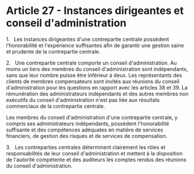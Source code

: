 # Article 27 - Instances dirigeantes et conseil d'administration


1.   Les instances dirigeantes d'une contrepartie centrale possèdent l'honorabilité et l'expérience suffisantes afin de garantir une gestion saine et prudente de la contrepartie centrale.

2.   Une contrepartie centrale comporte un conseil d'administration. Au moins un tiers des membres du conseil d'administration sont indépendants, sans que leur nombre puisse être inférieur à deux. Les représentants des clients de membres compensateurs sont invités aux réunions du conseil d'administration pour les questions en rapport avec les articles 38 et 39. La rémunération des administrateurs indépendants et des autres membres non exécutifs du conseil d'administration n'est pas liée aux résultats commerciaux de la contrepartie centrale.

Les membres du conseil d'administration d'une contrepartie centrale, y compris ses administrateurs indépendants, possèdent l'honorabilité suffisante et des compétences adéquates en matière de services financiers, de gestion des risques et de services de compensation.

3.   Les contreparties centrales déterminent clairement les rôles et responsabilités de leur conseil d'administration et mettent à la disposition de l'autorité compétente et des auditeurs les comptes rendus des réunions du conseil d'administration.
